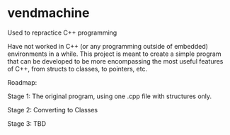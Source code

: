 # vendmachine
Used to repractice C++ programming 

Have not worked in C++ (or any programming outside of embedded) environments in a while. 
This project is meant to create a simple program that can be developed to be more encompassing
the most useful features of C++, from structs to classes, to pointers, etc.

Roadmap:

Stage 1:
The original program, using one .cpp file with structures only.

Stage 2:
Converting to Classes

Stage 3:
TBD
